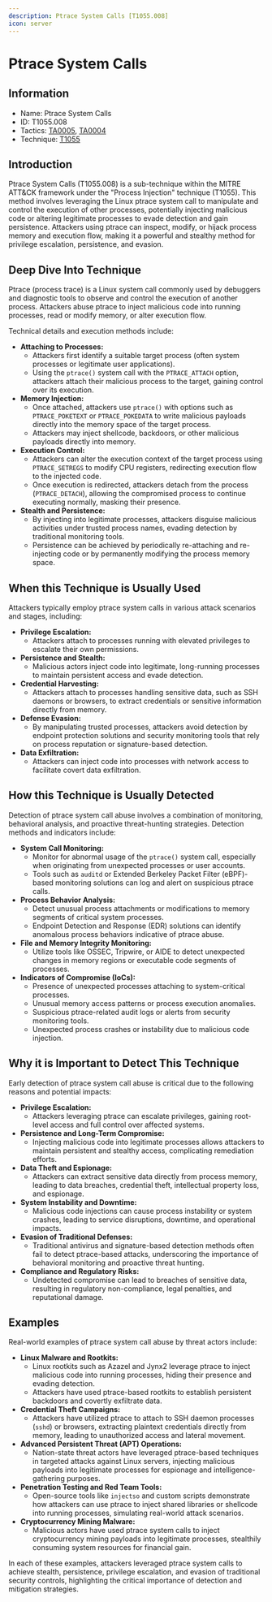 ```yaml
---
description: Ptrace System Calls [T1055.008]
icon: server
---
```


# Ptrace System Calls

## Information

* Name: Ptrace System Calls
* ID: T1055.008
* Tactics: [TA0005](../../ta0005/), [TA0004](../)
* Technique: [T1055](./)

## Introduction

Ptrace System Calls (T1055.008) is a sub-technique within the MITRE ATT\&CK framework under the "Process Injection" technique (T1055). This method involves leveraging the Linux ptrace system call to manipulate and control the execution of other processes, potentially injecting malicious code or altering legitimate processes to evade detection and gain persistence. Attackers using ptrace can inspect, modify, or hijack process memory and execution flow, making it a powerful and stealthy method for privilege escalation, persistence, and evasion.

## Deep Dive Into Technique

Ptrace (process trace) is a Linux system call commonly used by debuggers and diagnostic tools to observe and control the execution of another process. Attackers abuse ptrace to inject malicious code into running processes, read or modify memory, or alter execution flow.

Technical details and execution methods include:

* **Attaching to Processes:**
  * Attackers first identify a suitable target process (often system processes or legitimate user applications).
  * Using the `ptrace()` system call with the `PTRACE_ATTACH` option, attackers attach their malicious process to the target, gaining control over its execution.
* **Memory Injection:**
  * Once attached, attackers use `ptrace()` with options such as `PTRACE_POKETEXT` or `PTRACE_POKEDATA` to write malicious payloads directly into the memory space of the target process.
  * Attackers may inject shellcode, backdoors, or other malicious payloads directly into memory.
* **Execution Control:**
  * Attackers can alter the execution context of the target process using `PTRACE_SETREGS` to modify CPU registers, redirecting execution flow to the injected code.
  * Once execution is redirected, attackers detach from the process (`PTRACE_DETACH`), allowing the compromised process to continue executing normally, masking their presence.
* **Stealth and Persistence:**
  * By injecting into legitimate processes, attackers disguise malicious activities under trusted process names, evading detection by traditional monitoring tools.
  * Persistence can be achieved by periodically re-attaching and re-injecting code or by permanently modifying the process memory space.

## When this Technique is Usually Used

Attackers typically employ ptrace system calls in various attack scenarios and stages, including:

* **Privilege Escalation:**
  * Attackers attach to processes running with elevated privileges to escalate their own permissions.
* **Persistence and Stealth:**
  * Malicious actors inject code into legitimate, long-running processes to maintain persistent access and evade detection.
* **Credential Harvesting:**
  * Attackers attach to processes handling sensitive data, such as SSH daemons or browsers, to extract credentials or sensitive information directly from memory.
* **Defense Evasion:**
  * By manipulating trusted processes, attackers avoid detection by endpoint protection solutions and security monitoring tools that rely on process reputation or signature-based detection.
* **Data Exfiltration:**
  * Attackers can inject code into processes with network access to facilitate covert data exfiltration.

## How this Technique is Usually Detected

Detection of ptrace system call abuse involves a combination of monitoring, behavioral analysis, and proactive threat-hunting strategies. Detection methods and indicators include:

* **System Call Monitoring:**
  * Monitor for abnormal usage of the `ptrace()` system call, especially when originating from unexpected processes or user accounts.
  * Tools such as `auditd` or Extended Berkeley Packet Filter (eBPF)-based monitoring solutions can log and alert on suspicious ptrace calls.
* **Process Behavior Analysis:**
  * Detect unusual process attachments or modifications to memory segments of critical system processes.
  * Endpoint Detection and Response (EDR) solutions can identify anomalous process behaviors indicative of ptrace abuse.
* **File and Memory Integrity Monitoring:**
  * Utilize tools like OSSEC, Tripwire, or AIDE to detect unexpected changes in memory regions or executable code segments of processes.
* **Indicators of Compromise (IoCs):**
  * Presence of unexpected processes attaching to system-critical processes.
  * Unusual memory access patterns or process execution anomalies.
  * Suspicious ptrace-related audit logs or alerts from security monitoring tools.
  * Unexpected process crashes or instability due to malicious code injection.

## Why it is Important to Detect This Technique

Early detection of ptrace system call abuse is critical due to the following reasons and potential impacts:

* **Privilege Escalation:**
  * Attackers leveraging ptrace can escalate privileges, gaining root-level access and full control over affected systems.
* **Persistence and Long-Term Compromise:**
  * Injecting malicious code into legitimate processes allows attackers to maintain persistent and stealthy access, complicating remediation efforts.
* **Data Theft and Espionage:**
  * Attackers can extract sensitive data directly from process memory, leading to data breaches, credential theft, intellectual property loss, and espionage.
* **System Instability and Downtime:**
  * Malicious code injections can cause process instability or system crashes, leading to service disruptions, downtime, and operational impacts.
* **Evasion of Traditional Defenses:**
  * Traditional antivirus and signature-based detection methods often fail to detect ptrace-based attacks, underscoring the importance of behavioral monitoring and proactive threat hunting.
* **Compliance and Regulatory Risks:**
  * Undetected compromise can lead to breaches of sensitive data, resulting in regulatory non-compliance, legal penalties, and reputational damage.

## Examples

Real-world examples of ptrace system call abuse by threat actors include:

* **Linux Malware and Rootkits:**
  * Linux rootkits such as Azazel and Jynx2 leverage ptrace to inject malicious code into running processes, hiding their presence and evading detection.
  * Attackers have used ptrace-based rootkits to establish persistent backdoors and covertly exfiltrate data.
* **Credential Theft Campaigns:**
  * Attackers have utilized ptrace to attach to SSH daemon processes (`sshd`) or browsers, extracting plaintext credentials directly from memory, leading to unauthorized access and lateral movement.
* **Advanced Persistent Threat (APT) Operations:**
  * Nation-state threat actors have leveraged ptrace-based techniques in targeted attacks against Linux servers, injecting malicious payloads into legitimate processes for espionage and intelligence-gathering purposes.
* **Penetration Testing and Red Team Tools:**
  * Open-source tools like `injectso` and custom scripts demonstrate how attackers can use ptrace to inject shared libraries or shellcode into running processes, simulating real-world attack scenarios.
* **Cryptocurrency Mining Malware:**
  * Malicious actors have used ptrace system calls to inject cryptocurrency mining payloads into legitimate processes, stealthily consuming system resources for financial gain.

In each of these examples, attackers leveraged ptrace system calls to achieve stealth, persistence, privilege escalation, and evasion of traditional security controls, highlighting the critical importance of detection and mitigation strategies.
